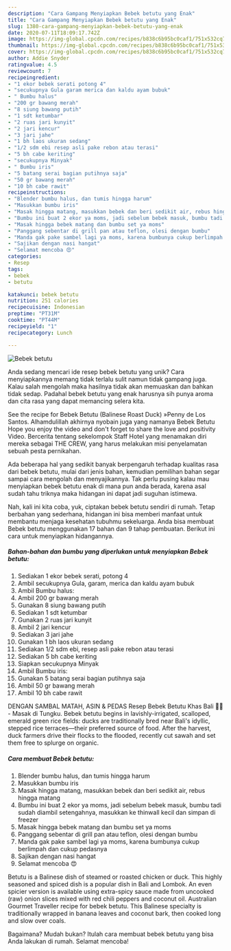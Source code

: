 ```yaml
---
description: "Cara Gampang Menyiapkan Bebek betutu yang Enak"
title: "Cara Gampang Menyiapkan Bebek betutu yang Enak"
slug: 1380-cara-gampang-menyiapkan-bebek-betutu-yang-enak
date: 2020-07-11T18:09:17.742Z
image: https://img-global.cpcdn.com/recipes/b838c6b95bc0caf1/751x532cq70/bebek-betutu-foto-resep-utama.jpg
thumbnail: https://img-global.cpcdn.com/recipes/b838c6b95bc0caf1/751x532cq70/bebek-betutu-foto-resep-utama.jpg
cover: https://img-global.cpcdn.com/recipes/b838c6b95bc0caf1/751x532cq70/bebek-betutu-foto-resep-utama.jpg
author: Addie Snyder
ratingvalue: 4.5
reviewcount: 7
recipeingredient:
- "1 ekor bebek serati potong 4"
- "secukupnya Gula garam merica dan kaldu ayam bubuk"
- " Bumbu halus"
- "200 gr bawang merah"
- "8 siung bawang putih"
- "1 sdt ketumbar"
- "2 ruas jari kunyit"
- "2 jari kencur"
- "3 jari jahe"
- "1 bh laos ukuran sedang"
- "1/2 sdm ebi resep asli pake rebon atau terasi"
- "5 bh cabe keriting"
- "secukupnya Minyak"
- " Bumbu iris"
- "5 batang serai bagian putihnya saja"
- "50 gr bawang merah"
- "10 bh cabe rawit"
recipeinstructions:
- "Blender bumbu halus, dan tumis hingga harum"
- "Masukkan bumbu iris"
- "Masak hingga matang, masukkan bebek dan beri sedikit air, rebus hingga matang"
- "Bumbu ini buat 2 ekor ya moms, jadi sebelum bebek masuk, bumbu tadi sudah diambil setengahnya, masukkan ke thinwall kecil dan simpan di freezer"
- "Masak hingga bebek matang dan bumbu set ya moms"
- "Panggang sebentar di grill pan atau teflon, olesi dengan bumbu"
- "Manda gak pake sambel lagi ya moms, karena bumbunya cukup berlimpah dan cukup pedasnya"
- "Sajikan dengan nasi hangat"
- "Selamat mencoba 😍"
categories:
- Resep
tags:
- bebek
- betutu

katakunci: bebek betutu 
nutrition: 251 calories
recipecuisine: Indonesian
preptime: "PT31M"
cooktime: "PT44M"
recipeyield: "1"
recipecategory: Lunch

---
```



![Bebek betutu](https://img-global.cpcdn.com/recipes/b838c6b95bc0caf1/751x532cq70/bebek-betutu-foto-resep-utama.jpg)

Anda sedang mencari ide resep bebek betutu yang unik? Cara menyiapkannya memang tidak terlalu sulit namun tidak gampang juga. Kalau salah mengolah maka hasilnya tidak akan memuaskan dan bahkan tidak sedap. Padahal bebek betutu yang enak harusnya sih punya aroma dan cita rasa yang dapat memancing selera kita.

See the recipe for Bebek Betutu (Balinese Roast Duck) »Penny de Los Santos. Alhamdulillah akhirnya nyobain juga yang namanya Bebek Betutu Hope you enjoy the video and don&#39;t forget to share the love and positivity Video. Bercerita tentang sekelompok Staff Hotel yang menamakan diri mereka sebagai THE CREW, yang harus melakukan misi penyelamatan sebuah pesta pernikahan.

Ada beberapa hal yang sedikit banyak berpengaruh terhadap kualitas rasa dari bebek betutu, mulai dari jenis bahan, kemudian pemilihan bahan segar sampai cara mengolah dan menyajikannya. Tak perlu pusing kalau mau menyiapkan bebek betutu enak di mana pun anda berada, karena asal sudah tahu triknya maka hidangan ini dapat jadi suguhan istimewa.


Nah, kali ini kita coba, yuk, ciptakan bebek betutu sendiri di rumah. Tetap berbahan yang sederhana, hidangan ini bisa memberi manfaat untuk membantu menjaga kesehatan tubuhmu sekeluarga. Anda bisa membuat Bebek betutu menggunakan 17 bahan dan 9 tahap pembuatan. Berikut ini cara untuk menyiapkan hidangannya.

<!--inarticleads1-->

##### Bahan-bahan dan bumbu yang diperlukan untuk menyiapkan Bebek betutu:

1. Sediakan 1 ekor bebek serati, potong 4
1. Ambil secukupnya Gula, garam, merica dan kaldu ayam bubuk
1. Ambil  Bumbu halus:
1. Ambil 200 gr bawang merah
1. Gunakan 8 siung bawang putih
1. Sediakan 1 sdt ketumbar
1. Gunakan 2 ruas jari kunyit
1. Ambil 2 jari kencur
1. Sediakan 3 jari jahe
1. Gunakan 1 bh laos ukuran sedang
1. Sediakan 1/2 sdm ebi, resep asli pake rebon atau terasi
1. Sediakan 5 bh cabe keriting
1. Siapkan secukupnya Minyak
1. Ambil  Bumbu iris:
1. Gunakan 5 batang serai bagian putihnya saja
1. Ambil 50 gr bawang merah
1. Ambil 10 bh cabe rawit


DENGAN SAMBAL MATAH, ASIN &amp; PEDAS Resep Bebek Betutu Khas Bali 🦆🔥 - Masak di Tungku. Bebek betutu begins in lavishly-irrigated, scalloped, emerald green rice fields: ducks are traditionally bred near Bali&#39;s idyllic, stepped rice terraces—their preferred source of food. After the harvest, duck farmers drive their flocks to the flooded, recently cut sawah and set them free to splurge on organic. 

<!--inarticleads2-->

##### Cara membuat Bebek betutu:

1. Blender bumbu halus, dan tumis hingga harum
1. Masukkan bumbu iris
1. Masak hingga matang, masukkan bebek dan beri sedikit air, rebus hingga matang
1. Bumbu ini buat 2 ekor ya moms, jadi sebelum bebek masuk, bumbu tadi sudah diambil setengahnya, masukkan ke thinwall kecil dan simpan di freezer
1. Masak hingga bebek matang dan bumbu set ya moms
1. Panggang sebentar di grill pan atau teflon, olesi dengan bumbu
1. Manda gak pake sambel lagi ya moms, karena bumbunya cukup berlimpah dan cukup pedasnya
1. Sajikan dengan nasi hangat
1. Selamat mencoba 😍


Betutu is a Balinese dish of steamed or roasted chicken or duck. This highly seasoned and spiced dish is a popular dish in Bali and Lombok. An even spicier version is available using extra-spicy sauce made from uncooked (raw) onion slices mixed with red chili peppers and coconut oil. Australian Gourmet Traveller recipe for bebek betutu. This Balinese specialty is traditionally wrapped in banana leaves and coconut bark, then cooked long and slow over coals. 

Bagaimana? Mudah bukan? Itulah cara membuat bebek betutu yang bisa Anda lakukan di rumah. Selamat mencoba!
